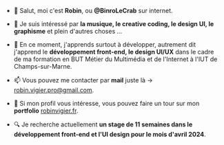 - 👋 Salut, moi c'est **Robin**, ou **@BinroLeCrab** sur internet.


- 👀 Je suis intéressé par **la musique, le creative coding, le design UI, le graphisme** et plein d'autres choses ...
- 🌱 En ce moment, j'apprends surtout à développer, autrement dit j'apprend le **développement front-end, le design UI/UX** dans le cadre de ma formation en BUT Métier du Multimédia et de l'Internet à l'IUT de Champs-sur-Marne.
<!--- - 💞️ I’m looking to collaborate on ...--->


- 📫 Vous pouvez me contacter par **mail** juste là -> robin.vigier.pro@gmail.com.


- 💾 Si mon profil vous intéresse, vous pouvez faire un tour sur mon **portfolio** [robinvigier.fr](https://robinvigier.fr).
- 🔍 Je recherche actuellement **un stage de 11 semaines dans le développement front-end et l'UI design pour le mois d'avril 2024**.

<!---
BinroLeCrab/BinroLeCrab is a ✨ special ✨ repository because its `README.md` (this file) appears on your GitHub profile.
You can click the Preview link to take a look at your changes.
--->
